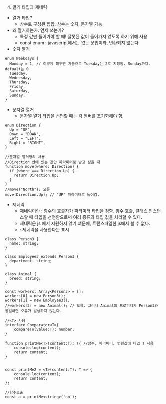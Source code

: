 4. 열거 타입과 제네릭

- 열거 타입?
  - 상수로 구성된 집합. 상수는 숫자, 문자열 가능
- 왜 열거하는가. 언제 쓰는가?
  - 특정 값만 들어가야 할 때! 잘못된 값이 들어가지 않도록 하기 위해 사용
  - const enum : javascript에서는 없는 문법이라, 변환되지 않는다.
- 숫자 열거

```tsx
enum Weekdays {
  Monday = 1, // 이렇게 해두면 자동으로 Tuesday는 2로 지정됨. Sunday까지. defualt는 0
  Tuesday,
  Wednesday,
  Thursday,
  Friday,
  Saturday,
  Sunday,
}
```

- 문자열 열거
  - 문자열 열거 타입을 선언할 때는 각 멤버를 초기화해야 함.

```tsx
enum Direction {
  Up = "UP",
  Down = "DOWN",
  Left = "LEFT",
  Right = "RIGHT",
}

//문자열 열거형의 사용
//Direction 안에 있는 값만 파라미터로 받고 싶을 때
function move(where: Direction) {
  if (where === Direction.Up) {
    return Direction.Up;
  }
}
//move("North"); 오류
move(Direction.Up); // "UP" 파라미터로 들어감.
```

- 제네릭
  - 제네릭이란 : 함수의 호출자가 파라미터 타입을 정함. 함수 호출, 클래스 인스턴스할 때 타입을 선언함으로써 여러 종류의 타입 값을 처리할 수 있다.
  - 제네릭은 js 에서 지원하지 않기 떄문에, 트랜스파일한 js에서 볼 수 없다.
  - <T> : 제네릭을 사용한다는 표시 
```tsx
class Person3 {
  name: string;
}

class Employee3 extends Person3 {
  department: string;
}

class Animal {
  breed: string;
}

const workers: Array<Person3> = [];
workers[0] = new Person3();
workers[1] = new Employee3();
//workers[2] = new Animal(); // 오류. 그러나 Animal의 프로퍼티가 Person3와 동일하면 오류가 발생하지 않는다.

//<T> 사용
interface Comparator<T>{
    compareTo(value:T): number;
}

function printMe<T>(content:T): T{ //함수, 파라미터, 번환값에 타입 T 사용
    console.log(content);
    return content;
}


const printMe2 = <T>(content:T): T => {
    console.log(content);
    return content;
};

//함수호출
const a = printMe<string>('no');
```



